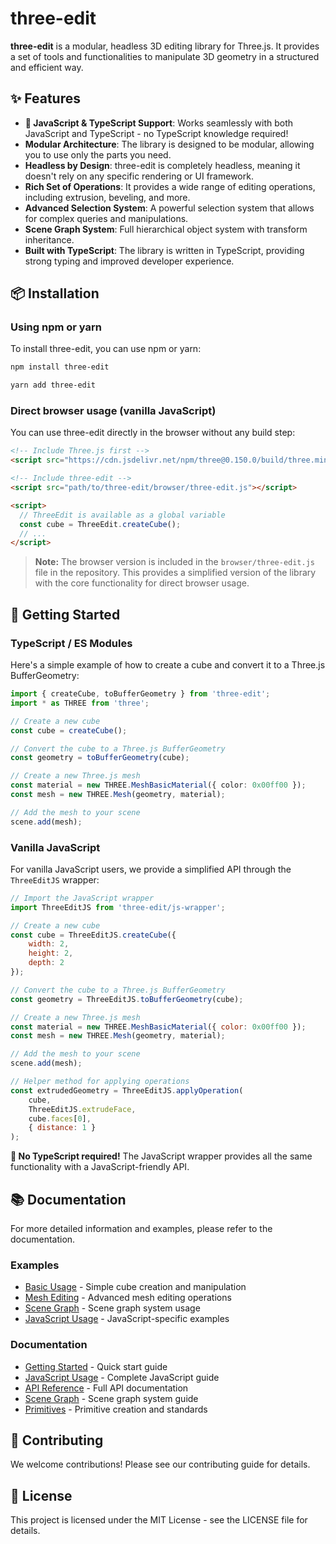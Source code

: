 # three-edit

**three-edit** is a modular, headless 3D editing library for Three.js. It provides a set of tools and functionalities to manipulate 3D geometry in a structured and efficient way.

## ✨ Features

* **🎯 JavaScript & TypeScript Support**: Works seamlessly with both JavaScript and TypeScript - no TypeScript knowledge required!
* **Modular Architecture**: The library is designed to be modular, allowing you to use only the parts you need.
* **Headless by Design**: three-edit is completely headless, meaning it doesn't rely on any specific rendering or UI framework.
* **Rich Set of Operations**: It provides a wide range of editing operations, including extrusion, beveling, and more.
* **Advanced Selection System**: A powerful selection system that allows for complex queries and manipulations.
* **Scene Graph System**: Full hierarchical object system with transform inheritance.
* **Built with TypeScript**: The library is written in TypeScript, providing strong typing and improved developer experience.

## 📦 Installation

### Using npm or yarn

To install three-edit, you can use npm or yarn:

```bash
npm install three-edit
```

```bash
yarn add three-edit
```

### Direct browser usage (vanilla JavaScript)

You can use three-edit directly in the browser without any build step:

```html
<!-- Include Three.js first -->
<script src="https://cdn.jsdelivr.net/npm/three@0.150.0/build/three.min.js"></script>

<!-- Include three-edit -->
<script src="path/to/three-edit/browser/three-edit.js"></script>

<script>
  // ThreeEdit is available as a global variable
  const cube = ThreeEdit.createCube();
  // ...
</script>
```

> **Note:** The browser version is included in the `browser/three-edit.js` file in the repository. This provides a simplified version of the library with the core functionality for direct browser usage.

## 🚀 Getting Started

### TypeScript / ES Modules

Here's a simple example of how to create a cube and convert it to a Three.js BufferGeometry:

```typescript
import { createCube, toBufferGeometry } from 'three-edit';
import * as THREE from 'three';

// Create a new cube
const cube = createCube();

// Convert the cube to a Three.js BufferGeometry
const geometry = toBufferGeometry(cube);

// Create a new Three.js mesh
const material = new THREE.MeshBasicMaterial({ color: 0x00ff00 });
const mesh = new THREE.Mesh(geometry, material);

// Add the mesh to your scene
scene.add(mesh);
```

### Vanilla JavaScript

For vanilla JavaScript users, we provide a simplified API through the `ThreeEditJS` wrapper:

```javascript
// Import the JavaScript wrapper
import ThreeEditJS from 'three-edit/js-wrapper';

// Create a new cube
const cube = ThreeEditJS.createCube({
    width: 2,
    height: 2,
    depth: 2
});

// Convert the cube to a Three.js BufferGeometry
const geometry = ThreeEditJS.toBufferGeometry(cube);

// Create a new Three.js mesh
const material = new THREE.MeshBasicMaterial({ color: 0x00ff00 });
const mesh = new THREE.Mesh(geometry, material);

// Add the mesh to your scene
scene.add(mesh);

// Helper method for applying operations
const extrudedGeometry = ThreeEditJS.applyOperation(
    cube, 
    ThreeEditJS.extrudeFace, 
    cube.faces[0], 
    { distance: 1 }
);
```

**🎉 No TypeScript required!** The JavaScript wrapper provides all the same functionality with a JavaScript-friendly API.

## 📚 Documentation

For more detailed information and examples, please refer to the documentation.

### Examples

* [Basic Usage](./examples/basic-cube.html) - Simple cube creation and manipulation
* [Mesh Editing](./examples/mesh-editing.html) - Advanced mesh editing operations
* [Scene Graph](./examples/scene-graph-demo.html) - Scene graph system usage
* [JavaScript Usage](./examples/javascript-usage.html) - JavaScript-specific examples

### Documentation

* [Getting Started](./docs/getting-started.md) - Quick start guide
* [JavaScript Usage](./docs/javascript-usage.md) - Complete JavaScript guide
* [API Reference](./docs/api-reference.md) - Full API documentation
* [Scene Graph](./docs/core.md) - Scene graph system guide
* [Primitives](./PRIMITIVES.md) - Primitive creation and standards

## 🤝 Contributing

We welcome contributions! Please see our contributing guide for details.

## 📄 License

This project is licensed under the MIT License - see the LICENSE file for details.
